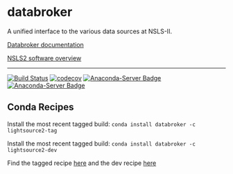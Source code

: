# databroker


A unified interface to the various data sources at NSLS-II.


[Databroker documentation](http://nsls-ii.github.io/databroker)

[NSLS2 software overview](http://nsls-ii.github.io)

---------------

[![Build Status](https://travis-ci.org/bluesky/databroker.svg?branch=master)](https://travis-ci.org/bluesky/databroker)
[![codecov](https://codecov.io/gh/bluesky/databroker/branch/master/graph/badge.svg)](https://codecov.io/gh/bluesky/databroker)
[![Anaconda-Server Badge](https://anaconda.org/lightsource2/databroker/badges/version.svg)](https://anaconda.org/lightsource2/databroker)
[![Anaconda-Server Badge](https://anaconda.org/lightsource2/databroker/badges/license.svg)](https://anaconda.org/lightsource2/databroker)

## Conda Recipes

Install the most recent tagged build: `conda install databroker -c lightsource2-tag`

Install the most recent tagged build: `conda install databroker -c lightsource2-dev`

Find the tagged recipe [here](https://github.com/NSLS-II/lightsource2-recipes/tree/master/recipes-tag/databroker) and the dev recipe [here](https://github.com/NSLS-II/lightsource2-recipes/tree/master/recipes-dev/databroker)

